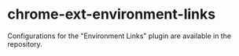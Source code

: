 # chrome-ext-environment-links
Configurations for the "Environment Links" plugin are available in the repository.
